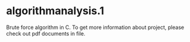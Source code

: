 # algorithmanalysis.1
Brute force algorithm in C.
To get more information about project, please check out pdf documents in file.
